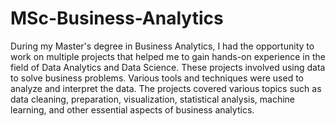 # MSc-Business-Analytics

During my Master's degree in Business Analytics, I had the opportunity to work on multiple projects that helped me to gain hands-on experience in the field of Data Analytics and Data Science. These projects involved using data to solve business problems. Various tools and techniques were used to analyze and interpret the data. The projects covered various topics such as data cleaning, preparation, visualization, statistical analysis, machine learning, and other essential aspects of business analytics.
